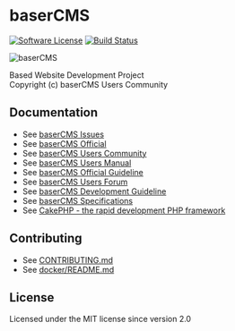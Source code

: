 baserCMS
==========

[![Software License](https://img.shields.io/badge/license-MIT-brightgreen.svg?style=flat-square)](LICENSE.txt)
[![Build Status](https://travis-ci.org/baserproject/basercms.svg?branch=dev-4)](https://travis-ci.org/baserproject/basercms)

![baserCMS](http://basercms.net/img/basercms_logo.png)

Based Website Development Project  
Copyright (c) baserCMS Users Community

Documentation
-------------

- See [baserCMS Issues](https://github.com/baserproject/basercms/issues)
- See [baserCMS Official](https://basercms.net/)
- See [baserCMS Users Community](https://basercms.net/community/)
- See [baserCMS Users Manual](http://basercms.net/files/basercms_user_manual.pdf)
- See [baserCMS Official Guideline](http://wiki.basercms.net/)
- See [baserCMS Users Forum](https://forum.basercms.net/)
- See [baserCMS Development Guideline](https://github.com/baserproject/basercms/wiki/baserCMS%E3%82%B3%E3%82%A2%E3%83%91%E3%83%83%E3%82%B1%E3%83%BC%E3%82%B8%E9%96%8B%E7%99%BA%E8%80%85%E3%82%AC%E3%82%A4%E3%83%89)
- See [baserCMS Specifications](https://github.com/baserproject/basercms-docs)
- See [CakePHP - the rapid development PHP framework](https://cakephp.org)
<!--
- See [baserCMS Customize Guideline](http://basercms.net/manuals/customize_guideline)
-->


Contributing
-------------

- See [CONTRIBUTING.md](https://github.com/baserproject/basercms/blob/master/CONTRIBUTING.md)
- See [docker/README.md](https://github.com/baserproject/basercms/blob/master/docker/README.md)


License
-------

Licensed under the MIT license since version 2.0
